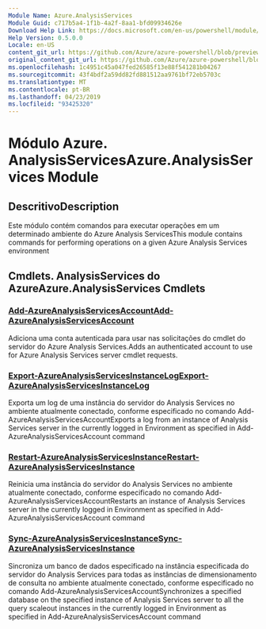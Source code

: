 ```yaml
---
Module Name: Azure.AnalysisServices
Module Guid: c717b5a4-1f1b-4a2f-8aa1-bfd09934626e
Download Help Link: https://docs.microsoft.com/en-us/powershell/module/azure.analysisservices
Help Version: 0.5.0.0
Locale: en-US
content_git_url: https://github.com/Azure/azure-powershell/blob/preview/src/ResourceManager/AnalysisServices/Commands.AnalysisServices.Dataplane/help/Azure.AnalysisServices.md
original_content_git_url: https://github.com/Azure/azure-powershell/blob/preview/src/ResourceManager/AnalysisServices/Commands.AnalysisServices.Dataplane/help/Azure.AnalysisServices.md
ms.openlocfilehash: 1c4951c45a047fed26585f13e88f541281b04267
ms.sourcegitcommit: 43f4bdf2a59dd82fd881512aa9761bf72eb5703c
ms.translationtype: MT
ms.contentlocale: pt-BR
ms.lasthandoff: 04/23/2019
ms.locfileid: "93425320"
---
```

# <span data-ttu-id="99798-101">Módulo Azure. AnalysisServices</span><span class="sxs-lookup"><span data-stu-id="99798-101">Azure.AnalysisServices Module</span></span>
## <span data-ttu-id="99798-102">Descritivo</span><span class="sxs-lookup"><span data-stu-id="99798-102">Description</span></span>
<span data-ttu-id="99798-103">Este módulo contém comandos para executar operações em um determinado ambiente do Azure Analysis Services</span><span class="sxs-lookup"><span data-stu-id="99798-103">This module contains commands for performing operations on a given Azure Analysis Services environment</span></span>

## <span data-ttu-id="99798-104">Cmdlets. AnalysisServices do Azure</span><span class="sxs-lookup"><span data-stu-id="99798-104">Azure.AnalysisServices Cmdlets</span></span>
### [<span data-ttu-id="99798-105">Add-AzureAnalysisServicesAccount</span><span class="sxs-lookup"><span data-stu-id="99798-105">Add-AzureAnalysisServicesAccount</span></span>](Add-AzureAnalysisServicesAccount.md)
<span data-ttu-id="99798-106">Adiciona uma conta autenticada para usar nas solicitações do cmdlet do servidor do Azure Analysis Services.</span><span class="sxs-lookup"><span data-stu-id="99798-106">Adds an authenticated account to use for Azure Analysis Services server cmdlet requests.</span></span>

### [<span data-ttu-id="99798-107">Export-AzureAnalysisServicesInstanceLog</span><span class="sxs-lookup"><span data-stu-id="99798-107">Export-AzureAnalysisServicesInstanceLog</span></span>](Export-AzureAnalysisServicesInstanceLog.md)
<span data-ttu-id="99798-108">Exporta um log de uma instância do servidor do Analysis Services no ambiente atualmente conectado, conforme especificado no comando Add-AzureAnalysisServicesAccount</span><span class="sxs-lookup"><span data-stu-id="99798-108">Exports a log from an instance of Analysis Services server in the currently logged in Environment as specified in Add-AzureAnalysisServicesAccount command</span></span>

### [<span data-ttu-id="99798-109">Restart-AzureAnalysisServicesInstance</span><span class="sxs-lookup"><span data-stu-id="99798-109">Restart-AzureAnalysisServicesInstance</span></span>](Restart-AzureAnalysisServicesInstance.md)
<span data-ttu-id="99798-110">Reinicia uma instância do servidor do Analysis Services no ambiente atualmente conectado, conforme especificado no comando Add-AzureAnalysisServicesAccount</span><span class="sxs-lookup"><span data-stu-id="99798-110">Restarts an instance of Analysis Services server in the currently logged in Environment as specified in Add-AzureAnalysisServicesAccount command</span></span>

### [<span data-ttu-id="99798-111">Sync-AzureAnalysisServicesInstance</span><span class="sxs-lookup"><span data-stu-id="99798-111">Sync-AzureAnalysisServicesInstance</span></span>](Sync-AzureAnalysisServicesInstance.md)
<span data-ttu-id="99798-112">Sincroniza um banco de dados especificado na instância especificada do servidor do Analysis Services para todas as instâncias de dimensionamento de consulta no ambiente atualmente conectado, conforme especificado no comando Add-AzureAnalysisServicesAccount</span><span class="sxs-lookup"><span data-stu-id="99798-112">Synchronizes a specified database on the specified instance of Analysis Services server to all the query scaleout instances in the currently logged in Environment as specified in Add-AzureAnalysisServicesAccount command</span></span>

